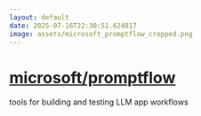 ```yaml
---
layout: default
date: 2025-07-16T22:30:51.624817
image: assets/microsoft_promptflow_cropped.png
---
```


# [microsoft/promptflow](https://github.com/microsoft/promptflow)

tools for building and testing LLM app workflows
